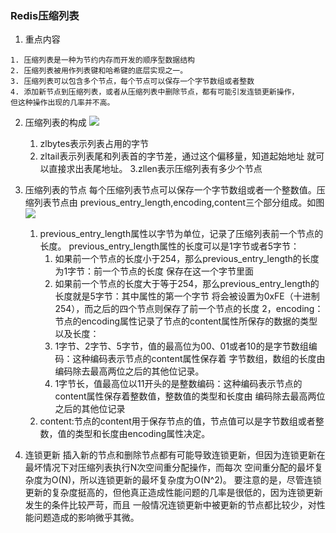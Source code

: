 ### Redis压缩列表 ####
1. 重点内容
```text
1. 压缩列表是一种为节约内存而开发的顺序型数据结构
2. 压缩列表被用作列表键和哈希键的底层实现之一。
3. 压缩列表可以包含多个节点，每个节点可以保存一个字节数组或者整数
4. 添加新节点到压缩列表，或者从压缩列表中删除节点，都有可能引发连锁更新操作，
但这种操作出现的几率并不高。
```

2. 压缩列表的构成
![](https://images2017.cnblogs.com/blog/960295/201801/960295-20180105111959721-165447256.png)
    1. zlbytes表示列表占用的字节
    2. zltail表示列表尾和列表首的字节差，通过这个偏移量，知道起始地址
    就可以直接求出表尾地址。
    3.zllen表示压缩列表有多少个节点
    
3. 压缩列表的节点
每个压缩列表节点可以保存一个字节数组或者一个整数值。压缩列表节点由
previous_entry_length,encoding,content三个部分组成。如图
![](https://images2017.cnblogs.com/blog/960295/201801/960295-20180105113126549-1381693656.png)
    1. previous_entry_length属性以字节为单位，记录了压缩列表前一个节点的长度。
    previous_entry_length属性的长度可以是1字节或者5字节：
        1. 如果前一个节点的长度小于254，那么previous_entry_length的长度为1字节：前一个节点的长度
        保存在这一个字节里面
        2. 如果前一个节点的长度大于等于254，那么previous_entry_length的长度就是5字节：其中属性的第一个字节
        将会被设置为0xFE（十进制254），而之后的四个节点则保存了前一个节点的长度
    2，encoding：节点的encoding属性记录了节点的content属性所保存的数据的类型以及长度：
        1. 1字节、2字节、5字节，值的最高位为00、01或者10的是字节数组编码：这种编码表示节点的content属性保存着
        字节数组，数组的长度由编码除去最高两位之后的其他位记录。
        2. 1字节长，值最高位以11开头的是整数编码：这种编码表示节点的content属性保存着整数值，整数值的类型和长度由
        编码除去最高两位之后的其他位记录
    3. content:节点的content用于保存节点的值，节点值可以是字节数组或者整数，值的类型和长度由encoding属性决定。
    
4. 连锁更新
插入新的节点和删除节点都有可能导致连锁更新，但因为连锁更新在最坏情况下对压缩列表执行N次空间重分配操作，而每次
空间重分配的最坏复杂度为O(N)，所以连锁更新的最坏复杂度为O(N^2)。
要注意的是，尽管连锁更新的复杂度挺高的，但他真正造成性能问题的几率是很低的，因为连锁更新发生的条件比较严苛，而且
一般情况连锁更新中被更新的节点都比较少，对性能问题造成的影响微乎其微。